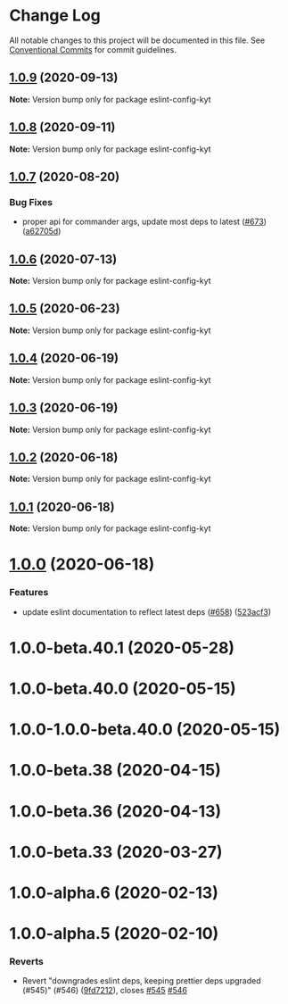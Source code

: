 # Change Log

All notable changes to this project will be documented in this file.
See [Conventional Commits](https://conventionalcommits.org) for commit guidelines.

## [1.0.9](http://github.com/nytimes/kyt/packages/eslint-config-kyt/compare/eslint-config-kyt@1.0.8...eslint-config-kyt@1.0.9) (2020-09-13)

**Note:** Version bump only for package eslint-config-kyt





## [1.0.8](http://github.com/nytimes/kyt/packages/eslint-config-kyt/compare/eslint-config-kyt@1.0.7...eslint-config-kyt@1.0.8) (2020-09-11)

**Note:** Version bump only for package eslint-config-kyt





## [1.0.7](http://github.com/nytimes/kyt/packages/eslint-config-kyt/compare/eslint-config-kyt@1.0.6...eslint-config-kyt@1.0.7) (2020-08-20)


### Bug Fixes

* proper api for commander args, update most deps to latest ([#673](http://github.com/nytimes/kyt/packages/eslint-config-kyt/issues/673)) ([a62705d](http://github.com/nytimes/kyt/packages/eslint-config-kyt/commit/a62705da81bbec2aa04d7a69b49974e68bf0dc95))





## [1.0.6](http://github.com/nytimes/kyt/packages/eslint-config-kyt/compare/eslint-config-kyt@1.0.5...eslint-config-kyt@1.0.6) (2020-07-13)

**Note:** Version bump only for package eslint-config-kyt





## [1.0.5](http://github.com/nytimes/kyt/packages/eslint-config-kyt/compare/eslint-config-kyt@1.0.4...eslint-config-kyt@1.0.5) (2020-06-23)

**Note:** Version bump only for package eslint-config-kyt





## [1.0.4](http://github.com/nytimes/kyt/packages/eslint-config-kyt/compare/eslint-config-kyt@1.0.2...eslint-config-kyt@1.0.4) (2020-06-19)

**Note:** Version bump only for package eslint-config-kyt





## [1.0.3](http://github.com/nytimes/kyt/packages/eslint-config-kyt/compare/eslint-config-kyt@1.0.2...eslint-config-kyt@1.0.3) (2020-06-19)

**Note:** Version bump only for package eslint-config-kyt





## [1.0.2](http://github.com/nytimes/kyt/packages/eslint-config-kyt/compare/eslint-config-kyt@1.0.1...eslint-config-kyt@1.0.2) (2020-06-18)

**Note:** Version bump only for package eslint-config-kyt





## [1.0.1](http://github.com/nytimes/kyt/packages/eslint-config-kyt/compare/eslint-config-kyt@1.0.0...eslint-config-kyt@1.0.1) (2020-06-18)

**Note:** Version bump only for package eslint-config-kyt





# [1.0.0](http://github.com/nytimes/kyt/packages/eslint-config-kyt/compare/eslint-config-kyt@1.0.0-alpha.2...eslint-config-kyt@1.0.0) (2020-06-18)


### Features

* update eslint documentation to reflect latest deps ([#658](http://github.com/nytimes/kyt/packages/eslint-config-kyt/issues/658)) ([523acf3](http://github.com/nytimes/kyt/packages/eslint-config-kyt/commit/523acf380dd72044fa75429b95bbed87b2b231d1))



# 1.0.0-beta.40.1 (2020-05-28)



# 1.0.0-beta.40.0 (2020-05-15)



# 1.0.0-1.0.0-beta.40.0 (2020-05-15)



# 1.0.0-beta.38 (2020-04-15)



# 1.0.0-beta.36 (2020-04-13)



# 1.0.0-beta.33 (2020-03-27)



# 1.0.0-alpha.6 (2020-02-13)



# 1.0.0-alpha.5 (2020-02-10)


### Reverts

* Revert "downgrades eslint deps, keeping prettier deps upgraded (#545)" (#546) ([9fd7212](http://github.com/nytimes/kyt/packages/eslint-config-kyt/commit/9fd7212d2e9edde6c37ac083e1c5491a113bb2de)), closes [#545](http://github.com/nytimes/kyt/packages/eslint-config-kyt/issues/545) [#546](http://github.com/nytimes/kyt/packages/eslint-config-kyt/issues/546)
